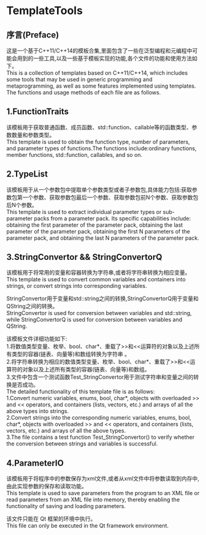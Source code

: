 # TemplateTools
## 序言(Preface)
这是一个基于C++11/C++14的模板合集,里面包含了一些在泛型编程和元编程中可能会用到的一些工具,以及一些基于模板实现的功能,各个文件的功能和使用方法如下。 <br />
This is a collection of templates based on C++11/C++14, which includes some tools that may be used in generic programming and metaprogramming, as well as some features implemented using templates. The functions and usage methods of each file are as follows. <br />

## 1.FunctionTraits
该模板用于获取普通函数、成员函数、std::function、callable等的函数类型、参数数量和参数类型。<br />
This template is used to obtain the function type, number of parameters, and parameter types of functions.The functions include:ordinary functions, member functions, std::function, callables, and so on.<br />

## 2.TypeList
该模板用于从一个参数包中提取单个参数类型或者子参数包,具体能力包括:获取参数包第一个参数、获取参数包最后一个参数、获取参数包前N个参数、获取参数包后N个参数。 <br />
This template is used to extract individual parameter types or sub-parameter packs from a parameter pack. Its specific capabilities include: obtaining the first parameter of the parameter pack, obtaining the last parameter of the parameter pack, obtaining the first N parameters of the parameter pack, and obtaining the last N parameters of the parameter pack.<br />

## 3.StringConvertor && StringConvertorQ
该模板用于将常用的变量和容器转换为字符串,或者将字符串转换为相应变量。 <br />
This template is used to convert common variables and containers into strings, or convert strings into corresponding variables. <br />

StringConvertor用于变量和std::string之间的转换,StringConvertorQ用于变量和QString之间的转换。<br />
StringConvertor is used for conversion between variables and std::string, while StringConvertorQ is used for conversion between variables and QString.<br />

该模板文件详细功能如下: <br />
1.将数值类型变量、枚举、bool、char*、重载了>>和<<运算符的对象以及上述所有类型的容器(链表、向量等)和数组转换为字符串 。<br />
2.将字符串转换为相应的数值类型变量、枚举、bool、char*、重载了>>和<<运算符的对象以及上述所有类型的容器(链表、向量等)和数组。<br />
3.文件中包含一个测试函数Test_StringConvertor用于测试字符串和变量之间的转换是否成功。 <br />
The detailed functionality of this template file is as follows: <br />
1.Convert numeric variables, enums, bool, char*, objects with overloaded >> and << operators, and containers (lists, vectors, etc.) and arrays of all the above types into strings.<br />
2.Convert strings into the corresponding numeric variables, enums, bool, char*, objects with overloaded >> and << operators, and containers (lists, vectors, etc.) and arrays of all the above types.<br />
3.The file contains a test function Test_StringConvertor() to verify whether the conversion between strings and variables is successful. <br />

## 4.ParameterIO
该模板用于将程序中的参数保存为xml文件,或者从xml文件中将参数读取到内存中,由此实现参数的保存和读取功能。<br />
This template is used to save parameters from the program to an XML file or read parameters from an XML file into memory, thereby enabling the functionality of saving and loading parameters. <br />

该文件只能在 Qt 框架的环境中执行。<br />
This file can only be executed in the Qt framework environment. <br />
